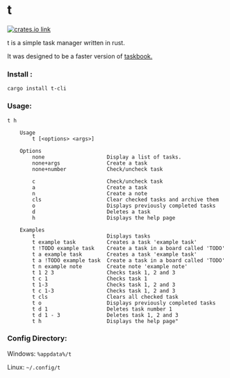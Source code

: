# t

[<img src="https://img.shields.io/crates/v/t-cli.svg?style=flat-square" alt="crates.io link">](https://crates.io/crates/t-cli)

t is a simple task manager written in rust.

It was designed to be a faster version of [taskbook.](https://github.com/klaussinani/taskbook)

### Install :

```
cargo install t-cli
```

### Usage:

```
t h

    Usage
        t [<options> <args>] 

    Options
        none                    Display a list of tasks.
        none+args               Create a task
        none+number             Check/uncheck task

        c                       Check/uncheck task
        a                       Create a task
        n                       Create a note
        cls                     Clear checked tasks and archive them
        o                       Displays previously completed tasks
        d                       Deletes a task
        h                       Displays the help page

    Examples                     
        t                       Displays tasks
        t example task          Creates a task 'example task'
        t !TODO example task    Create a task in a board called 'TODO'        
        t a example task        Creates a task 'example task'
        t a !TODO example task  Create a task in a board called 'TODO'        
        t n example note        Create note 'example note'
        t 1 2 3                 Checks task 1, 2 and 3
        t c 1                   Checks task 1
        t 1-3                   Checks task 1, 2 and 3
        t c 1-3                 Checks task 1, 2 and 3
        t cls                   Clears all checked task
        t o                     Displays previously completed tasks
        t d 1                   Deletes task number 1
        t d 1 - 3               Deletes task 1, 2 and 3
        t h                     Displays the help page"

```

### Config Directory:

Windows: `%appdata%/t`

Linux: `~/.config/t`